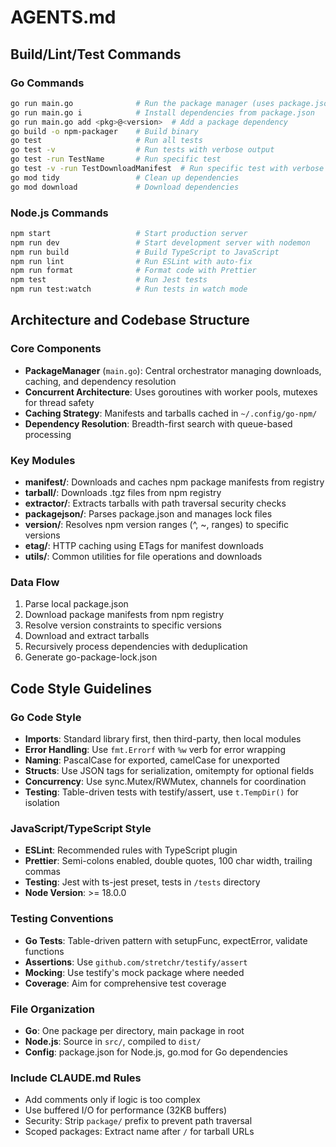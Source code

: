 # AGENTS.md

## Build/Lint/Test Commands

### Go Commands
```bash
go run main.go              # Run the package manager (uses package.json in current directory)
go run main.go i            # Install dependencies from package.json
go run main.go add <pkg>@<version>  # Add a package dependency
go build -o npm-packager    # Build binary
go test                     # Run all tests
go test -v                  # Run tests with verbose output
go test -run TestName       # Run specific test
go test -v -run TestDownloadManifest  # Run specific test with verbose output
go mod tidy                 # Clean up dependencies
go mod download             # Download dependencies
```

### Node.js Commands
```bash
npm start                   # Start production server
npm run dev                 # Start development server with nodemon
npm run build               # Build TypeScript to JavaScript
npm run lint                # Run ESLint with auto-fix
npm run format              # Format code with Prettier
npm test                    # Run Jest tests
npm run test:watch          # Run tests in watch mode
```

## Architecture and Codebase Structure

### Core Components
- **PackageManager** (`main.go`): Central orchestrator managing downloads, caching, and dependency resolution
- **Concurrent Architecture**: Uses goroutines with worker pools, mutexes for thread safety
- **Caching Strategy**: Manifests and tarballs cached in `~/.config/go-npm/`
- **Dependency Resolution**: Breadth-first search with queue-based processing

### Key Modules
- **manifest/**: Downloads and caches npm package manifests from registry
- **tarball/**: Downloads .tgz files from npm registry
- **extractor/**: Extracts tarballs with path traversal security checks
- **packagejson/**: Parses package.json and manages lock files
- **version/**: Resolves npm version ranges (^, ~, ranges) to specific versions
- **etag/**: HTTP caching using ETags for manifest downloads
- **utils/**: Common utilities for file operations and downloads

### Data Flow
1. Parse local package.json
2. Download package manifests from npm registry
3. Resolve version constraints to specific versions
4. Download and extract tarballs
5. Recursively process dependencies with deduplication
6. Generate go-package-lock.json

## Code Style Guidelines

### Go Code Style
- **Imports**: Standard library first, then third-party, then local modules
- **Error Handling**: Use `fmt.Errorf` with `%w` verb for error wrapping
- **Naming**: PascalCase for exported, camelCase for unexported
- **Structs**: Use JSON tags for serialization, omitempty for optional fields
- **Concurrency**: Use sync.Mutex/RWMutex, channels for coordination
- **Testing**: Table-driven tests with testify/assert, use `t.TempDir()` for isolation

### JavaScript/TypeScript Style
- **ESLint**: Recommended rules with TypeScript plugin
- **Prettier**: Semi-colons enabled, double quotes, 100 char width, trailing commas
- **Testing**: Jest with ts-jest preset, tests in `/tests` directory
- **Node Version**: >= 18.0.0

### Testing Conventions
- **Go Tests**: Table-driven pattern with setupFunc, expectError, validate functions
- **Assertions**: Use `github.com/stretchr/testify/assert`
- **Mocking**: Use testify's mock package where needed
- **Coverage**: Aim for comprehensive test coverage

### File Organization
- **Go**: One package per directory, main package in root
- **Node.js**: Source in `src/`, compiled to `dist/`
- **Config**: package.json for Node.js, go.mod for Go dependencies

### Include CLAUDE.md Rules
- Add comments only if logic is too complex
- Use buffered I/O for performance (32KB buffers)
- Security: Strip `package/` prefix to prevent path traversal
- Scoped packages: Extract name after `/` for tarball URLs
